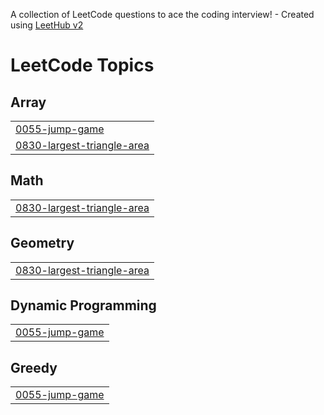 A collection of LeetCode questions to ace the coding interview! - Created using [LeetHub v2](https://github.com/arunbhardwaj/LeetHub-2.0)
<!---LeetCode Topics Start-->
# LeetCode Topics
## Array
|  |
| ------- |
| [0055-jump-game](https://github.com/Neeraja824/LEETCODE/tree/master/0055-jump-game) |
| [0830-largest-triangle-area](https://github.com/Neeraja824/LEETCODE/tree/master/0830-largest-triangle-area) |
## Math
|  |
| ------- |
| [0830-largest-triangle-area](https://github.com/Neeraja824/LEETCODE/tree/master/0830-largest-triangle-area) |
## Geometry
|  |
| ------- |
| [0830-largest-triangle-area](https://github.com/Neeraja824/LEETCODE/tree/master/0830-largest-triangle-area) |
## Dynamic Programming
|  |
| ------- |
| [0055-jump-game](https://github.com/Neeraja824/LEETCODE/tree/master/0055-jump-game) |
## Greedy
|  |
| ------- |
| [0055-jump-game](https://github.com/Neeraja824/LEETCODE/tree/master/0055-jump-game) |
<!---LeetCode Topics End-->